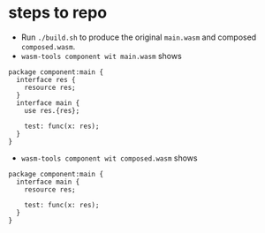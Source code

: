 # steps to repo

* Run `./build.sh` to produce the original `main.wasm` and composed `composed.wasm`.
* `wasm-tools component wit main.wasm` shows
```
package component:main {
  interface res {
    resource res;
  }
  interface main {
    use res.{res};

    test: func(x: res);
  }
}
```
* `wasm-tools component wit composed.wasm` shows
```
package component:main {
  interface main {
    resource res;

    test: func(x: res);
  }
}
```
